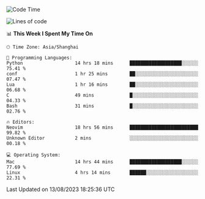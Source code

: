<!--START_SECTION:waka-->
![Code Time](http://img.shields.io/badge/Code%20Time-1%2C504%20hrs%2024%20mins-blue)

![Lines of code](https://img.shields.io/badge/From%20Hello%20World%20I%27ve%20Written-273.0%20thousand%20lines%20of%20code-blue)

📊 **This Week I Spent My Time On** 

```text
🕑︎ Time Zone: Asia/Shanghai

💬 Programming Languages: 
Python                   14 hrs 18 mins      ███████████████████░░░░░░   75.41 % 
conf                     1 hr 25 mins        ██░░░░░░░░░░░░░░░░░░░░░░░   07.47 % 
Lua                      1 hr 16 mins        ██░░░░░░░░░░░░░░░░░░░░░░░   06.68 % 
C                        49 mins             █░░░░░░░░░░░░░░░░░░░░░░░░   04.33 % 
Bash                     31 mins             █░░░░░░░░░░░░░░░░░░░░░░░░   02.76 % 

🔥 Editors: 
Neovim                   18 hrs 56 mins      █████████████████████████   99.82 % 
Unknown Editor           2 mins              ░░░░░░░░░░░░░░░░░░░░░░░░░   00.18 % 

💻 Operating System: 
Mac                      14 hrs 44 mins      ███████████████████░░░░░░   77.69 % 
Linux                    4 hrs 14 mins       ██████░░░░░░░░░░░░░░░░░░░   22.31 % 
```


 Last Updated on 13/08/2023 18:25:36 UTC
<!--END_SECTION:waka-->
